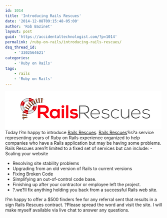 ```yaml
---
id: 1014
title: 'Introducing Rails Rescues'
date: '2014-12-08T09:15:48-05:00'
author: 'Rob Bazinet'
layout: post
guid: 'https://accidentaltechnologist.com/?p=1014'
permalink: /ruby-on-rails/introducing-rails-rescues/
dsq_thread_id:
    - '3302564621'
categories:
    - 'Ruby on Rails'
tags:
    - rails
    - 'Ruby on Rails'
---
```


[![RR01](/assets/img/2014/12/RR01.png "RR01.png")](https://www.railsrescues.com) Today I?m happy to introduce [Rails Rescues](https://www.railsrescues.com). [Rails Rescues](https://www.railsrescues.com)?is?a service representing years of Ruby on Rails experience organized to help companies who have a Rails application but may be having some problems. Rails Rescues aren?t limited to a fixed set of services but can include: - Scaling your website
- Resolving site stability problems
- Upgrading from an old version of Rails to current versions
- Fixing Broken Code
- Simplifying an out-of-control code base.
- Finishing up after your contractor or employee left the project.
- ?.we?ll fix anything holding you back from a successful Rails web site.
 
 I?m happy to offer a $500 finders fee for any referral sent that results in a sign Rails Rescues contract. ?Please spread the word and visit the site. I will make myself available via live chat to answer any questions. 